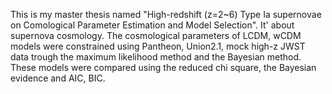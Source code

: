 This is my master thesis named "High-redshift (z=2~6) Type Ia supernovae on Comological Parameter Estimation and Model Selection".
It' about supernova cosmology. 
The cosmological parameters of LCDM, wCDM models were constrained using Pantheon, Union2.1, mock high-z JWST data trough the maximum likelihood method and the Bayesian method. 
These models were compared using the reduced chi square, the Bayesian evidence and AIC, BIC.

